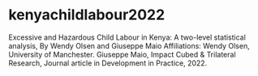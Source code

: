 # kenyachildlabour2022
Excessive and Hazardous Child Labour in Kenya: A two-level statistical analysis, By Wendy Olsen and Giuseppe Maio  Affiliations:   Wendy Olsen, University of Manchester.   Giuseppe Maio, Impact Cubed &amp; Trilateral Research, Journal article in Development in Practice, 2022. 
